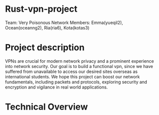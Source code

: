 # Rust-vpn-project
Team: Very Poisonous Network
Members: Emma(yueqil2), Ocean(oceanng2), Ria(ria6), Kota(kotas3)

# Project description
VPNs are crucial for modern network privacy and a prominent experience into network security. Our goal is to build a functional vpn, since we have suffered from unavailable to access our desired sites overseas as international students. We hope this project can boost our network fundamentals, including packets and protocols, exploring security and encryption and vigilance in real world applications. 


# Technical Overview
